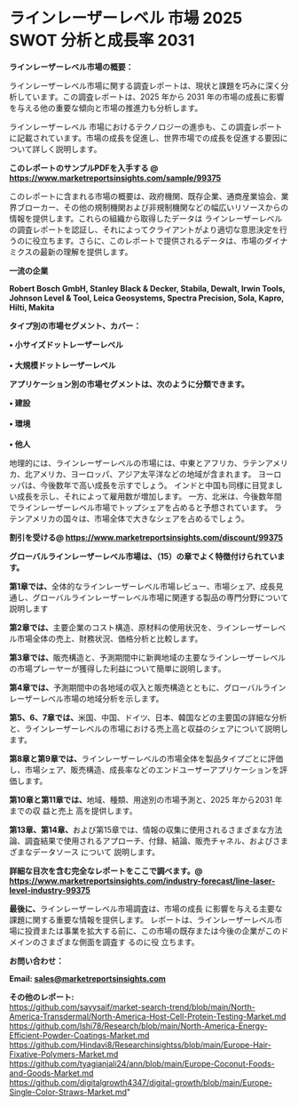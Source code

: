 # ラインレーザーレベル 市場 2025 SWOT 分析と成長率 2031

<strong><b>ラインレーザーレベル市場の概要：</b></strong>

ラインレーザーレベル市場に関する調査レポートは、現状と課題を巧みに深く分析しています。この調査レポートは、2025 年から 2031 年の市場の成長に影響を与える他の重要な傾向と市場の推進力も分析します。

ラインレーザーレベル 市場におけるテクノロジーの進歩も、この調査レポートに記載されています。市場の成長を促進し、世界市場での成長を促進する要因について詳しく説明します。

<strong>このレポートのサンプルPDFを入手する @ <a href=https://www.marketreportsinsights.com/sample/99375>https://www.marketreportsinsights.com/sample/99375</a></strong>

このレポートに含まれる市場の概要は、政府機関、既存企業、通商産業協会、業界ブローカー、その他の規制機関および非規制機関などの幅広いリソースからの情報を提供します。これらの組織から取得したデータは ラインレーザーレベル の調査レポートを認証し、それによってクライアントがより適切な意思決定を行うのに役立ちます。さらに、このレポートで提供されるデータは、市場のダイナミクスの最新の理解を提供します。

<strong>一流の企業</strong>

<strong><b>Robert Bosch GmbH, Stanley Black & Decker, Stabila, Dewalt, Irwin Tools, Johnson Level & Tool, Leica Geosystems, Spectra Precision, Sola, Kapro, Hilti, Makita</b></strong>

<strong><b>タイプ別の市場セグメント、カバー：</b></strong>

<strong>• 小サイズドットレーザーレベル<br><br>• 大規模ドットレーザーレベル</strong>

<strong><b>アプリケーション別の市場セグメントは、次のように分類できます。</b></strong>

<strong>• 建設<br><br>• 環境<br><br>• 他人</strong>

 地理的には、ラインレーザーレベルの市場には、中東とアフリカ、ラテンアメリカ、北アメリカ、ヨーロッパ、アジア太平洋などの地域が含まれます。 ヨーロッパは、今後数年で高い成長を示すでしょう。 インドと中国も同様に目覚ましい成長を示し、それによって雇用数が増加します。 一方、北米は、今後数年間でラインレーザーレベル市場でトップシェアを占めると予想されています。 ラテンアメリカの国々は、市場全体で大きなシェアを占めるでしょう。

<strong>割引を受ける@ <a href=https://www.marketreportsinsights.com/discount/99375>https://www.marketreportsinsights.com/discount/99375</a></strong>

<strong><b>グローバルラインレーザーレベル市場は、（15）の章でよく特徴付けられています。</b></strong>

<strong><b>第</b></strong><strong><b>1章では、</b></strong>全体的なラインレーザーレベル市場レビュー、市場シェア、成長見通し、グローバルラインレーザーレベル市場に関連する製品の専門分野について説明します

<strong><b>第2章では、</b></strong>主要企業のコスト構造、原材料の使用状況を、ラインレーザーレベル市場全体の売上、財務状況、価格分析と比較します。

<strong><b>第3章では、</b></strong>販売構造と、予測期間中に新興地域の主要なラインレーザーレベルの市場プレーヤーが獲得した利益について簡単に説明します。

<strong><b>第4章では、</b></strong>予測期間中の各地域の収入と販売構造とともに、グローバルラインレーザーレベル市場の地域分析を示します。

<strong><b>第5、6、7章では、</b></strong>米国、中国、ドイツ、日本、韓国などの主要国の詳細な分析と、ラインレーザーレベルの市場における売上高と収益のシェアについて説明します。

<strong><b>第8章と第9章では、</b></strong>ラインレーザーレベルの市場全体を製品タイプごとに評価し、市場シェア、販売構造、成長率などのエンドユーザーアプリケーションを評価します。

<strong><b>第10章と第11章では、</b></strong>地域、種類、用途別の市場予測と、2025 年から2031 年までの収 益と売上 高を提供します。

<strong><b>第13章、第14章、</b></strong>および第15章では、情報の収集に使用されるさまざまな方法論、調査結果で使用されるアプローチ、付録、結論、販売チャネル、およびさまざまなデータソース について 説明します。

<strong>詳細な目次を含む完全なレポートをここで調べます。@ <a href=https://www.marketreportsinsights.com/industry-forecast/line-laser-level-industry-99375>https://www.marketreportsinsights.com/industry-forecast/line-laser-level-industry-99375</a></strong>

<strong><b>最後に、</b></strong>ラインレーザーレベル市場調査は、市場の成長 に影響を</a>与える主要な課題に関する重要な情報を提供します。 レポートは、ラインレーザーレベル市場に投資または事業を拡大する前に、この市場の既存または今後の企業がこのドメインのさまざまな側面を調査す るのに役 立ちます。

<strong><b>お問い合わせ：</b></strong>

<strong>Email: </strong><a href=mailto:sales@marketreportsinsights.com><strong>sales@marketreportsinsights.com</strong></a>

<strong>その他のレポート:</strong>
<br>
<a href=https://github.com/sayysaif/market-search-trend/blob/main/North-America-Transdermal/North-America-Host-Cell-Protein-Testing-Market.md>https://github.com/sayysaif/market-search-trend/blob/main/North-America-Transdermal/North-America-Host-Cell-Protein-Testing-Market.md</a>
<br>
<a href=https://github.com/Ishi78/Research/blob/main/North-America-Energy-Efficient-Powder-Coatings-Market.md>https://github.com/Ishi78/Research/blob/main/North-America-Energy-Efficient-Powder-Coatings-Market.md</a>
<br>
<a href=https://github.com/Hindavi8/Researchinsightss/blob/main/Europe-Hair-Fixative-Polymers-Market.md>https://github.com/Hindavi8/Researchinsightss/blob/main/Europe-Hair-Fixative-Polymers-Market.md</a>
<br>
<a href=https://github.com/tyagianjali24/ann/blob/main/Europe-Coconut-Foods-and-Goods-Market.md>https://github.com/tyagianjali24/ann/blob/main/Europe-Coconut-Foods-and-Goods-Market.md</a>
<br>
<a href=https://github.com/digitalgrowth4347/digital-growth/blob/main/Europe-Single-Color-Straws-Market.md>https://github.com/digitalgrowth4347/digital-growth/blob/main/Europe-Single-Color-Straws-Market.md</a>"
